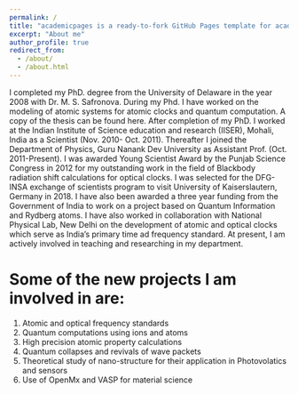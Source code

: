 ```yaml
---
permalink: /
title: "academicpages is a ready-to-fork GitHub Pages template for academic personal websites"
excerpt: "About me"
author_profile: true
redirect_from: 
  - /about/
  - /about.html
---
```



I completed my PhD. degree from the University of Delaware in the year 2008 with Dr. M. S. Safronova. During my Phd. I have worked on the modeling of atomic systems for atomic clocks and quantum computation. A copy of the thesis can be found here. After completion of my PhD. I worked at the Indian Institute of Science education and research (IISER), Mohali, India as a Scientist (Nov. 2010- Oct. 2011). Thereafter I joined the Department of Physics, Guru Nanank Dev University as Assistant Prof. (Oct. 2011-Present). I was awarded Young Scientist Award by the Punjab Science Congress in 2012 for my outstanding work in the field of Blackbody radiation shift calculations for optical clocks. I was selected for the DFG-INSA exchange of scientists program to visit University of Kaiserslautern, Germany in 2018.  I have also been awarded a three year funding from the Government of India to work on a project based on Quantum Information and Rydberg atoms. I have also worked in collaboration with National Physical Lab, New Delhi on the development of atomic and optical clocks which serve as India’s primary time ad frequency standard. At present, I am actively involved in teaching and researching in my department.


**Some of the new projects I am involved in are:**
=====
1. Atomic and optical frequency standards
1. Quantum computations using ions and atoms
1. High precision atomic property calculations
1. Quantum collapses and revivals of wave packets
1. Theoretical study of nano-structure  for their application in Photovolatics and sensors
1. Use of OpenMx and VASP for material science

